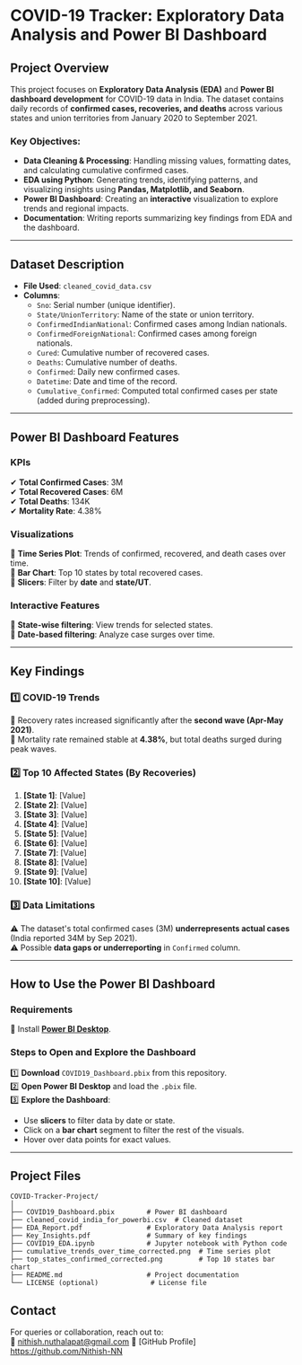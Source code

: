 # COVID-19 Tracker: Exploratory Data Analysis and Power BI Dashboard  



## Project Overview  

This project focuses on **Exploratory Data Analysis (EDA)** and **Power BI dashboard development** for COVID-19 data in India. The dataset contains daily records of **confirmed cases, recoveries, and deaths** across various states and union territories from January 2020 to September 2021.  

### Key Objectives:  
- **Data Cleaning & Processing**: Handling missing values, formatting dates, and calculating cumulative confirmed cases.  
- **EDA using Python**: Generating trends, identifying patterns, and visualizing insights using **Pandas, Matplotlib, and Seaborn**.  
- **Power BI Dashboard**: Creating an **interactive** visualization to explore trends and regional impacts.  
- **Documentation**: Writing reports summarizing key findings from EDA and the dashboard.  

---

## Dataset Description  

- **File Used**: `cleaned_covid_data.csv`  
- **Columns**:  
  - `Sno`: Serial number (unique identifier).  
  - `State/UnionTerritory`: Name of the state or union territory.  
  - `ConfirmedIndianNational`: Confirmed cases among Indian nationals.  
  - `ConfirmedForeignNational`: Confirmed cases among foreign nationals.  
  - `Cured`: Cumulative number of recovered cases.  
  - `Deaths`: Cumulative number of deaths.  
  - `Confirmed`: Daily new confirmed cases.  
  - `Datetime`: Date and time of the record.  
  - `Cumulative_Confirmed`: Computed total confirmed cases per state (added during preprocessing). 

---

## Power BI Dashboard Features  

### **KPIs**  
✔ **Total Confirmed Cases**: 3M  
✔ **Total Recovered Cases**: 6M  
✔ **Total Deaths**: 134K  
✔ **Mortality Rate**: 4.38%  

### **Visualizations**  
📌 **Time Series Plot**: Trends of confirmed, recovered, and death cases over time.  
📌 **Bar Chart**: Top 10 states by total recovered cases.  
📌 **Slicers**: Filter by **date** and **state/UT**.  

### **Interactive Features**  
🔹 **State-wise filtering**: View trends for selected states.  
🔹 **Date-based filtering**: Analyze case surges over time.  

---

## Key Findings  

### **1️⃣ COVID-19 Trends**  
📌 Recovery rates increased significantly after the **second wave (Apr-May 2021)**.  
📌 Mortality rate remained stable at **4.38%**, but total deaths surged during peak waves.  

### **2️⃣ Top 10 Affected States (By Recoveries)**  
1. **[State 1]**: [Value]  
2. **[State 2]**: [Value]  
3. **[State 3]**: [Value]  
4. **[State 4]**: [Value]  
5. **[State 5]**: [Value]  
6. **[State 6]**: [Value]  
7. **[State 7]**: [Value]  
8. **[State 8]**: [Value]  
9. **[State 9]**: [Value]  
10. **[State 10]**: [Value]  
 

### **3️⃣ Data Limitations**  
⚠ The dataset's total confirmed cases (3M) **underrepresents actual cases** (India reported 34M by Sep 2021).  
⚠ Possible **data gaps or underreporting** in `Confirmed` column.  

---

## How to Use the Power BI Dashboard  

### **Requirements**  
📌 Install **[Power BI Desktop](https://powerbi.microsoft.com/desktop/)**.  

### **Steps to Open and Explore the Dashboard**  
1️⃣ **Download** `COVID19_Dashboard.pbix` from this repository.  
2️⃣ **Open Power BI Desktop** and load the `.pbix` file.  
3️⃣ **Explore the Dashboard**:  
   - Use **slicers** to filter data by date or state.  
   - Click on a **bar chart** segment to filter the rest of the visuals.  
   - Hover over data points for exact values.  

---

## Project Files  

```
COVID-Tracker-Project/
│
├── COVID19_Dashboard.pbix        # Power BI dashboard
├── cleaned_covid_india_for_powerbi.csv  # Cleaned dataset
├── EDA_Report.pdf                # Exploratory Data Analysis report
├── Key_Insights.pdf              # Summary of key findings
├── COVID19_EDA.ipynb             # Jupyter notebook with Python code
├── cumulative_trends_over_time_corrected.png  # Time series plot
├── top_states_confirmed_corrected.png         # Top 10 states bar chart
├── README.md                     # Project documentation
└── LICENSE (optional)             # License file
```


## Contact  

For queries or collaboration, reach out to:  
📧 nithish.nuthalapat@gmail.com
🔗 [GitHub Profile]  https://github.com/Nithish-NN


